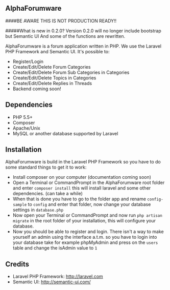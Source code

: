 ## AlphaForumware

####BE AWARE THIS IS NOT PRODUCTION READY!!

#####What is new in 0.2.0?
Version 0.2.0 will no longer include bootstrap but Semantic UI
And some of the functions are rewritten.


AlphaForumware is a forum application written in PHP. We use the Laravel PHP Framework and Semantic UI. It's possible to:
* Register/Login
* Create/Edit/Delete Forum Categories
* Create/Edit/Delete Forum Sub Categories in Categories
* Create/Edit/Delete Topics in Categories
* Create/Edit/Delete Replies in Threads
* Backend coming soon!

Dependencies
------------
* PHP 5.5+
* Composer
* Apache/Unix
* MySQL or another database supported by Laravel

Installation
------------
AlphaForumware is build in the Laravel PHP Framework so you have to do some standard things to get it to work:
* Install composer on your computer (documentation coming soon)
* Open a Terminal or CommandPrompt in the AlphaForumware root folder and enter `composer install` this will install laravel and some other dependencies. (can take a while)
* When that is done you have to go to the folder app and rename `config-sample` to `config` and enter that folder, now change your database settings in `database.php`
* Now open your Terminal or CommandPrompt and now run `php artisan migrate` in the root folder of your installation, this will configure your database.
* Now you should be able to register and login.
There isn't a way to make yourself an admin using the interface a.t.m. so you have to login into your database take for example phpMyAdmin and press on the `users` table and change the isAdmin value to `1`

Credits
-------
* Laravel PHP Framework: http://laravel.com
* Semantic UI: http://semantic-ui.com/
